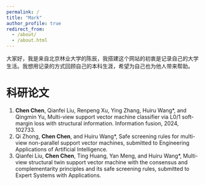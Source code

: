 ```yaml
---
permalink: /
title: "Mark"
author_profile: true
redirect_from: 
  - /about/
  - /about.html
---
```


大家好，我是来自北京林业大学的陈辰，我搭建这个网站的初衷是记录自己的大学生活。我想用记录的方式回顾自己的本科生涯，希望为自己也为他人带来帮助。

# 科研论文
1. **Chen Chen**, Qianfei Liu, Renpeng Xu, Ying Zhang, Huiru Wang*, and Qingmin Yu, Multi-view support vector machine classifier via L0/1 soft-margin loss with structural information. Information fusion, 2024, 102733.
2. Qi Zhong, **Chen Chen**, and Huiru Wang*, Safe screening rules for multi-view non-parallel support vector machines, submitted to Engineering Applications of Artificial Intelligence.
3. Qianfei Liu, **Chen Chen**, Ting Huang, Yan Meng, and Huiru Wang*, Multi-view structural twin support vector machine with the consensus and complementarity principles and its safe screening rules, submitted to Expert Systems with Applications.





